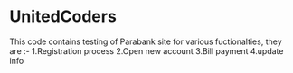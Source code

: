 # UnitedCoders

This code contains testing of Parabank site for various fuctionalties, they are :-
1.Registration process
2.Open new account
3.Bill payment
4.update info
